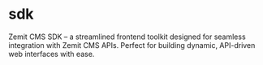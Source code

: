 # sdk
Zemit CMS SDK – a streamlined frontend toolkit designed for seamless integration with Zemit CMS APIs. Perfect for building dynamic, API-driven web interfaces with ease.

